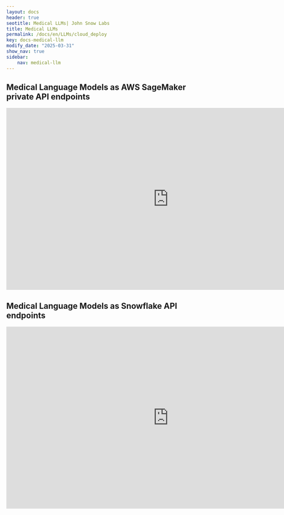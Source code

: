 ```yaml
---
layout: docs
header: true
seotitle: Medical LLMs| John Snow Labs
title: Medical LLMs 
permalink: /docs/en/LLMs/cloud_deploy
key: docs-medical-llm
modify_date: "2025-03-31"
show_nav: true
sidebar:
    nav: medical-llm
---
```

## Medical Language Models as AWS SageMaker private API endpoints

<iframe width="853" height="480" src="https://www.youtube.com/embed/i04iYe4U9C0" title="Medical Language Models as AWS SageMaker private API endpoints" frameborder="0" allow="accelerometer; autoplay; clipboard-write; encrypted-media; gyroscope; picture-in-picture; web-share" referrerpolicy="strict-origin-when-cross-origin" allowfullscreen></iframe> 

## Medical Language Models as Snowflake API endpoints

<iframe width="853" height="480" src="https://www.youtube.com/embed/DUcbvDxdk3M" title="Medical Language Models as Snowflake API endpoints" frameborder="0" allow="accelerometer; autoplay; clipboard-write; encrypted-media; gyroscope; picture-in-picture; web-share" referrerpolicy="strict-origin-when-cross-origin" allowfullscreen></iframe>
